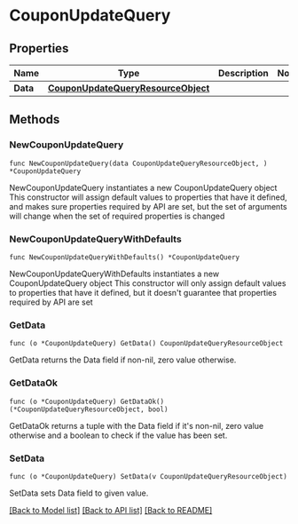 # CouponUpdateQuery

## Properties

Name | Type | Description | Notes
------------ | ------------- | ------------- | -------------
**Data** | [**CouponUpdateQueryResourceObject**](CouponUpdateQueryResourceObject.md) |  | 

## Methods

### NewCouponUpdateQuery

`func NewCouponUpdateQuery(data CouponUpdateQueryResourceObject, ) *CouponUpdateQuery`

NewCouponUpdateQuery instantiates a new CouponUpdateQuery object
This constructor will assign default values to properties that have it defined,
and makes sure properties required by API are set, but the set of arguments
will change when the set of required properties is changed

### NewCouponUpdateQueryWithDefaults

`func NewCouponUpdateQueryWithDefaults() *CouponUpdateQuery`

NewCouponUpdateQueryWithDefaults instantiates a new CouponUpdateQuery object
This constructor will only assign default values to properties that have it defined,
but it doesn't guarantee that properties required by API are set

### GetData

`func (o *CouponUpdateQuery) GetData() CouponUpdateQueryResourceObject`

GetData returns the Data field if non-nil, zero value otherwise.

### GetDataOk

`func (o *CouponUpdateQuery) GetDataOk() (*CouponUpdateQueryResourceObject, bool)`

GetDataOk returns a tuple with the Data field if it's non-nil, zero value otherwise
and a boolean to check if the value has been set.

### SetData

`func (o *CouponUpdateQuery) SetData(v CouponUpdateQueryResourceObject)`

SetData sets Data field to given value.



[[Back to Model list]](../README.md#documentation-for-models) [[Back to API list]](../README.md#documentation-for-api-endpoints) [[Back to README]](../README.md)


